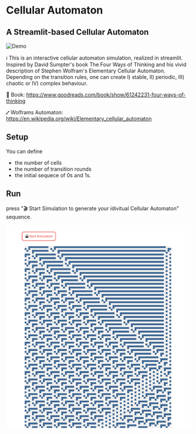 # Cellular Automaton
## A Streamlit-based Cellular Automaton

![Demo](img/cellular_automaton_demo_video.gif)

ℹ️ This is an interactive cellular automaton simulation, realized in streamlit. Inspired by David Sumpter's book The Four Ways of Thinking and his vivid description of Stephen Wolfram's Elementary Cellular Automaton. 
Depending on the transition rules, one can create I) stable, II) periodic, III) chaotic or IV) complex behaviour.

📕 Book: https://www.goodreads.com/book/show/61242231-four-ways-of-thinking

⑇ Wolframs Automaton: https://en.wikipedia.org/wiki/Elementary_cellular_automaton 

## Setup 
You can define
- the number of cells
- the number of transition rounds
- the initial sequece of 0s and 1s. 

## Run
press "🎬 Start Simulation to generate your idivitual Cellular Automaton" sequence.


![Example Result](img/cellular_automaton_result.png)
